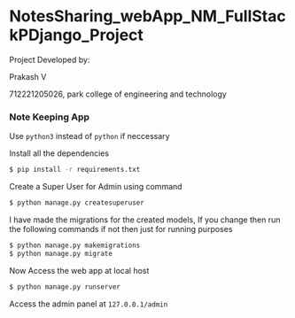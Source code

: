 # NotesSharing_webApp_NM_FullStackPDjango_Project

Project Developed by:

Prakash V

712221205026, park college of engineering and technology

### Note Keeping App

Use ```python3``` instead of ```python``` if neccessary

Install all the dependencies 

```bash
$ pip install -r requirements.txt
```

Create a Super User for Admin using command

```bash
$ python manage.py createsuperuser
```

I have made the migrations for the created models, If you change then run the following commands if not then just for running purposes

```bash
$ python manage.py makemigrations
$ python manage.py migrate
```

Now Access the web app at local host 

```bash
$ python manage.py runserver
```

Access the admin panel at ```127.0.0.1/admin``` 
